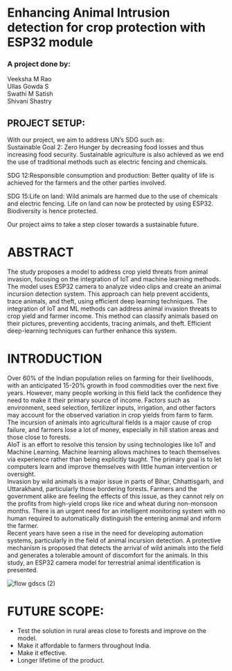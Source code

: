 ﻿# Enhancing Animal Intrusion detection for crop protection with ESP32 module

### A project done by: <br>
Veeksha M Rao <br>
Ullas Gowda S <br>
Swathi M Satish <br>
Shivani Shastry <br>


## PROJECT SETUP:
With our project, we aim to address UN’s SDG such as: <br>
Sustainable Goal 2: Zero Hunger by decreasing food losses and thus increasing food security. Sustainable agriculture is also achieved as we end the use of traditional methods such as electric fencing and chemicals. <br>


SDG 12:Responsible consumption and production: Better quality of life is achieved for the farmers and the other parties involved. <br>


SDG 15:Life on land: 
Wild animals are harmed due to the use of chemicals and electric fencing. Life on land can now be protected by using ESP32. Biodiversity is hence protected. <br>


Our project aims to take a step closer towards a sustainable future.<br>



# ABSTRACT
The study proposes a model to address crop yield threats from animal invasion, focusing on the integration of IoT and machine learning methods. The model uses ESP32 camera  to analyze video clips and create an animal incursion detection system. This approach can help prevent accidents, trace animals, and theft, using efficient deep learning techniques. The integration of IoT and ML methods can address animal invasion threats to crop yield and farmer income. This method can classify animals based on their pictures, preventing accidents, tracing animals, and theft. Efficient deep-learning techniques can further enhance this system.<br>




# INTRODUCTION
Over 60% of the Indian population relies on farming for their livelihoods, with an anticipated 15-20% growth in food commodities over the next five years. However, many people working in this field lack the confidence they need to make it their primary source of income. Factors such as environment, seed selection, fertilizer inputs, irrigation, and other factors may account for the observed variation in crop yields from farm to farm. The incursion of animals into agricultural fields is a major cause of crop failure, and farmers lose a lot of money, especially in hill station areas and those close to forests.<br>
AIoT is an effort to resolve this tension by using technologies like IoT and Machine Learning. Machine learning allows machines to teach themselves via experience rather than being explicitly taught. The primary goal is to let computers learn and improve themselves with little human intervention or oversight. <br>
Invasion by wild animals is a major issue in parts of Bihar, Chhattisgarh, and Uttarakhand, particularly those bordering forests. Farmers and the government alike are feeling the effects of this issue, as they cannot rely on the profits from high-yield crops like rice and wheat during non-monsoon months. There is an urgent need for an intelligent monitoring system with no human required to automatically distinguish the entering animal and inform the farmer. <br>
Recent years have seen a rise in the need for developing automation systems, particularly in the field of animal incursion detection. A protective mechanism is proposed that detects the arrival of wild animals into the field and generates a tolerable amount of discomfort for the animals. In this study, an ESP32 camera model for terrestrial animal identification is presented.


![flow gdscs (2)](https://github.com/Ullasgs/GDSC-SOL-24/assets/118278305/989f35da-eae1-41da-9fa8-735e0146016d)

  

# FUTURE SCOPE:
* Test the solution in rural areas close to forests and improve on the model.
* Make it affordable to farmers throughout India.
* Make it effective.
* Longer lifetime of the product.

